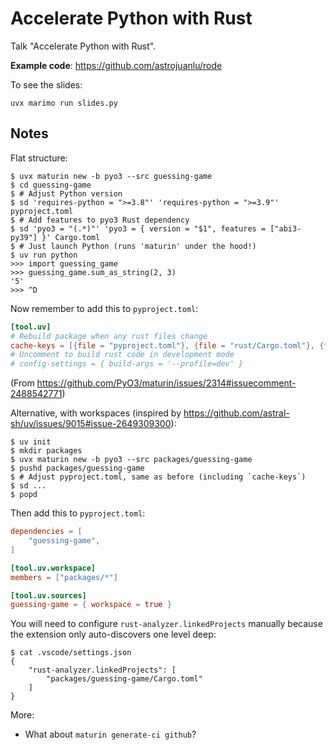 # Accelerate Python with Rust

Talk "Accelerate Python with Rust".

**Example code**: https://github.com/astrojuanlu/rode

To see the slides:

```
uvx marimo run slides.py
```

## Notes

Flat structure:

```shell
$ uvx maturin new -b pyo3 --src guessing-game
$ cd guessing-game
$ # Adjust Python version
$ sd 'requires-python = ">=3.8"' 'requires-python = ">=3.9"' pyproject.toml
$ # Add features to pyo3 Rust dependency
$ sd 'pyo3 = "(.*)"' 'pyo3 = { version = "$1", features = ["abi3-py39"] }' Cargo.toml
$ # Just launch Python (runs 'maturin' under the hood!)
$ uv run python
>>> import guessing_game
>>> guessing_game.sum_as_string(2, 3)
'5'
>>> ^D
```

Now remember to add this to `pyproject.toml`:

```toml
[tool.uv]
# Rebuild package when any rust files change
cache-keys = [{file = "pyproject.toml"}, {file = "rust/Cargo.toml"}, {file = "**/*.rs"}]
# Uncomment to build rust code in development mode
# config-settings = { build-args = '--profile=dev' }
```

(From https://github.com/PyO3/maturin/issues/2314#issuecomment-2488542771)

Alternative, with workspaces (inspired by https://github.com/astral-sh/uv/issues/9015#issue-2649309300):

```shell
$ uv init
$ mkdir packages
$ uvx maturin new -b pyo3 --src packages/guessing-game
$ pushd packages/guessing-game
$ # Adjust pyproject.toml, same as before (including `cache-keys`)
$ sd ...
$ popd
```

Then add this to `pyproject.toml`:

```toml
dependencies = [
    "guessing-game",
]

[tool.uv.workspace]
members = ["packages/*"]

[tool.uv.sources]
guessing-game = { workspace = true }
```

You will need to configure `rust-analyzer.linkedProjects` manually
because the extension only auto-discovers one level deep:

```shell
$ cat .vscode/settings.json
{
    "rust-analyzer.linkedProjects": [
        "packages/guessing-game/Cargo.toml"
    ]
}
```

More:
- What about `maturin generate-ci github`?
